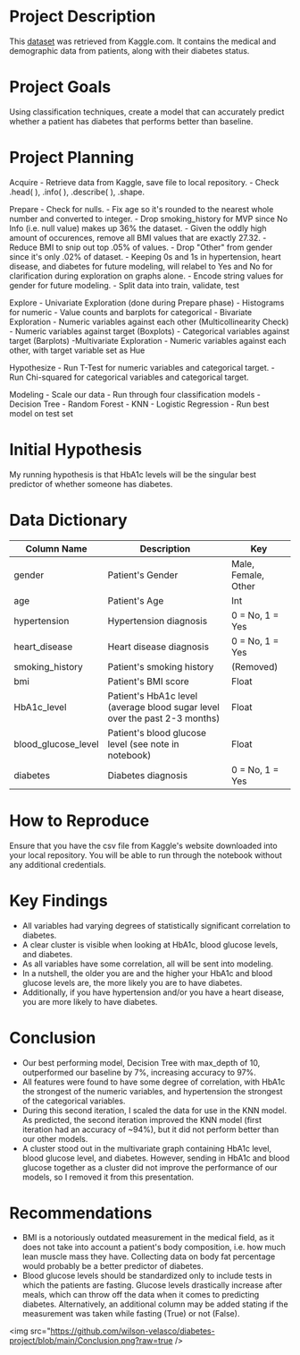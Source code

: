 # Project Description

This <a href='https://www.kaggle.com/datasets/iammustafatz/diabetes-prediction-dataset'>dataset</a> was retrieved from Kaggle.com. It contains the medical and demographic data from patients, along with their diabetes status.

# Project Goals

Using classification techniques, create a model that can accurately predict whether a patient has diabetes that performs better than baseline.


# Project Planning

Acquire
    - Retrieve data from Kaggle, save file to local repository.
    - Check .head( ), .info( ), .describe( ), .shape.

Prepare
    - Check for nulls.
    - Fix age so it's rounded to the nearest whole number and converted to integer.
    - Drop smoking_history for MVP since No Info (i.e. null value) makes up 36% the dataset.
    - Given the oddly high amount of occurences, remove all BMI values that are exactly 27.32.
    - Reduce BMI to snip out top .05% of values.
    - Drop "Other" from gender since it's only .02% of dataset.
    - Keeping 0s and 1s in hypertension, heart disease, and diabetes for future modeling, will relabel to Yes and No for clarification during exploration on graphs alone.
    - Encode string values for gender for future modeling.
    - Split data into train, validate, test

Explore
    - Univariate Exploration (done during Prepare phase)
        - Histograms for numeric 
        - Value counts and barplots for categorical
    - Bivariate Exploration
        - Numeric variables against each other (Multicollinearity Check)
        - Numeric variables against target (Boxplots)
        - Categorical variables against target (Barplots)
    -Multivariate Exploration
        - Numeric variables against each other, with target variable set as Hue

Hypothesize
    - Run T-Test for numeric variables and categorical target.
    - Run Chi-squared for categorical variables and categorical target.

Modeling
    - Scale our data
    - Run through four classification models
        - Decision Tree
        - Random Forest
        - KNN
        - Logistic Regression
    - Run best model on test set

# Initial Hypothesis

My running hypothesis is that HbA1c levels will be the singular best predictor of whether someone has diabetes.

# Data Dictionary

Column Name | Description | Key
--- | --- | ---
gender | Patient's Gender | Male, Female, Other
age | Patient's Age | Int
hypertension | Hypertension diagnosis | 0 = No, 1 = Yes
heart_disease | Heart disease diagnosis | 0 = No, 1 = Yes
smoking_history | Patient's smoking history | (Removed)
bmi | Patient's BMI score | Float
HbA1c_level | Patient's HbA1c level (average blood sugar level over the past 2-3 months) | Float
blood_glucose_level | Patient's blood glucose level (see note in notebook) | Float
diabetes | Diabetes diagnosis | 0 = No, 1 = Yes 

# How to Reproduce

Ensure that you have the csv file from Kaggle's website downloaded into your local repository. You will be able to run through the notebook without any additional credentials.

# Key Findings

- All variables had varying degrees of statistically significant correlation to diabetes.
- A clear cluster is visible when looking at HbA1c, blood glucose levels, and diabetes.
- As all variables have some correlation, all will be sent into modeling. 
- In a nutshell, the older you are and the higher your HbA1c and blood glucose levels are, the more likely you are to have diabetes.
- Additionally, if you have hypertension and/or you have a heart disease, you are more likely to have diabetes.

# Conclusion

- Our best performing model, Decision Tree with max_depth of 10, outperformed our baseline by 7%, increasing accuracy to 97%.
- All features were found to have some degree of correlation, with HbA1c the strongest of the numeric variables, and hypertension the strongest of the categorical variables.
- During this second iteration, I scaled the data for use in the KNN model. As predicted, the second iteration improved the KNN model (first iteration had an accuracy of ~94%), but it did not perform better than our other models.
- A cluster stood out in the multivariate graph containing HbA1c level, blood glucose level, and diabetes. However, sending in HbA1c and blood glucose together as a cluster did not improve the performance of our models, so I removed it from this presentation.

# Recommendations

- BMI is a notoriously outdated measurement in the medical field, as it does not take into account a patient's body composition, i.e. how much lean muscle mass they have. Collecting data on body fat percentage would probably be a better predictor of diabetes.
- Blood glucose levels should be standardized only to include tests in which the patients are fasting. Glucose levels drastically increase after meals, which can throw off the data when it comes to predicting diabetes. Alternatively, an additional column may be added stating if the measurement was taken while fasting (True) or not (False).

<img src="https://github.com/wilson-velasco/diabetes-project/blob/main/Conclusion.png?raw=true />